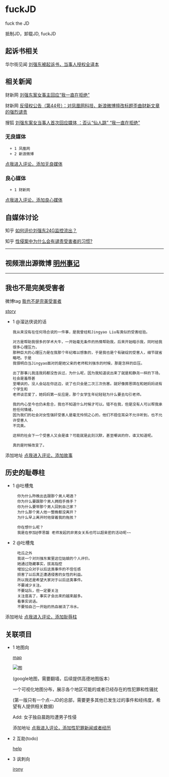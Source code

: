 # fuckJD
fuck the JD


抵制JD，卸载JD, fuckJD


## 起诉书相关

华尔街见闻 [刘强东被起诉书，当事人授权全译本](https://wallstreetcn.com/articles/3514825)

## 相关新闻

财新网 [刘强东案女事主回应“我一直在拒绝”](http://companies.caixin.com/2019-04-26/101408728.html)

财新网 [反侵权公告（第44号）：对凤凰网科技、新浪微博擅改标题歪曲财新文章的强烈谴责](http://m.caixin.com/m/2019-04-26/101409065.html?from=timeline&isappinstalled=0&cx_referer=http%3A%2F%2Fwww.caixin.com%2F2019-04-26%2F101409065.html)
      
搜狐 [刘强东案女当事人首次回应媒体 ：否认“仙人跳” “我一直在拒绝” ](http://www.sohu.com/a/310424429_115565)

### 无良媒体

      + 1 凤凰网
      + 2 新浪微博
    
   [点我进入评论，添加无良媒体](https://github.com/fuckJD/fuckJD/issues/3)

### 良心媒体

      + 1 财新网
      
   [点我进入评论，添加良心媒体](https://github.com/fuckJD/fuckJD/issues/4)

## 自媒体讨论

知乎 [如何评价刘强东24G监控流出？](https://www.zhihu.com/question/321720845?utm_source=wechat_session&utm_medium=social&s_s_i=XPtirsFh5Q6%2BR60QQ6SRL%2FJyIoZtLBKu6eC1Gi2ILwU%3D&s_r=1&from=timeline&isappinstalled=0)

知乎 [性侵案中为什么会有谴责受害者的习惯?](https://daily.zhihu.com/story/7533494)


-------------------------
## 视频泄出源微博 [明州事记](https://weibo.com/u/6979684213?is_hot=1) 
-------------------------



## 我也不是完美受害者

微博tag [我也不是完美受害者](https://s.weibo.com/weibo?q=%23%E6%88%91%E4%B9%9F%E4%B8%8D%E6%98%AF%E5%AE%8C%E7%BE%8E%E5%8F%97%E5%AE%B3%E8%80%85%23)

  [story](https://github.com/fuckJD/story/tree/master)

<ul>
<li> 1 @溜达侠说的话 

    我从来没有在任何场合说的一件事，是我曾经和Jingyao Liu有类似的受害经验。
    
    对方是帮助我很多的学术大牛，一开始毫无条件的热情帮助我，后来开始暗示我，同时给我很多心理压力，
    那种巨大的心理压力是在我那个年纪难以想象的，于是我也是个有破绽的受害人，细节就省略吧。于是
    我很明白当Jingyao面对的是她父亲的老师和刘强东的时候，那是怎样的巨压。
    
    出了那事儿我连我妈都没告诉过，为什么呢，因为我知道说出来了就是和静尧一样的下场，社会是羞辱甚
    至嘲讽的，没人会站在你这边，说了也只会是二次三次伤害。就好像房思琪在和她妈妈说有个学生和
    老师谈恋爱了，她妈妈第一反应是，那个女学生年纪轻轻为什么要去勾引老师。
    
    我的内心至今也仍未愈合，我也不知道什么时候才可以。错不在我，但是没有人可以帮我承担任何情绪，
    因为我们的社会对女性强奸受害人是毫无怜悯之心的，他们不捂住耳朵不允许听到，也不允许受害人
    不完美。
    
    这样的社会下一个受害人又会是谁？可能就是此刻沉默，甚至嘲讽的你，谁又知道呢。
    
    真的是时候改变了。
</li>
</ul>

添加地址 [点我进入评论，添加故事](https://github.com/fuckJD/fuckJD/issues/2)

## 历史的耻辱柱

<ul>
<li> 1 @吐槽鬼

      你为什么昨晚出去跟那个男人喝酒？
      你为什么要跟那个男人拥抱手挽手？
      你为什么要带那个男人回到自己家？
      为什么那个男人他一整晚都没离开？
      为什么早上离开时他穿着我的拖孩？

      你在想什么呢？
      我是在参加@李思磐 老师发起的非男女关系也可以超亲密的活动呢~~ ​
      
</li>
<li> 2 @吐槽鬼

      吃瓜之外
      我说一个对刘强东案里这位姑娘的个人评价。
      她通过隐藏事实，拔高指控
      增加公众对于以后这类事件的不信任感
      损害了以后真正遭遇侵害的女性的利益。
      所以我还是希望大家对于以后这类事件。
      不要减少关注。
      不要站队，但一定要关注
      关注度高了，事实才会出来的越来越多。
      看事实说话。
      不要怕自己一开始的热血被浇了冷水。  
</li>
</ul>

添加地址 [点我进入评论，添加耻辱柱](https://github.com/fuckJD/fuckJD/issues/5)


## 关联项目
     
+ 1 地图向

  [map](https://fuckjd.github.io/map/)
  
  ![图](https://i.loli.net/2019/04/29/5cc6e806ae5c2.png)
  
  (google地图，需要翻墙，后续提供高德地图版本）
  
  一个可视化地图分布，展示各个地区可能的或者已经存在的性犯罪和性骚扰 
  
  (第一版只有一个点--JD的总部，需要更多其他已发生过的事件和经纬度，希望有人提供相关数据)
  
  Add:
  女子独自晨跑险遭男子性侵
  
  添加地址 [点我进入评论，添加性犯罪新闻或者经历](https://github.com/fuckJD/map/issues/1)
      
+ 2 互助(todo)

  [help](https://github.com/fuckJD/help/tree/master)
  
+ 3 讽刺向

  [irony](https://github.com/fuckJD/irony/tree/master)
 
